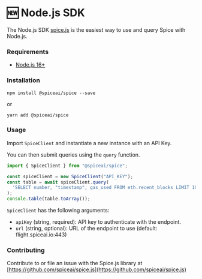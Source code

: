 # 🆕 Node.js SDK

The Node.js SDK [spice.js](https://www.npmjs.com/package/@spiceai/spice) is the easiest way to use and query Spice with Node.js.

### Requirements

* [Node.js 16+](https://nodejs.org/)

### Installation

`npm install @spiceai/spice --save`

or

`yarn add @spiceai/spice`

### Usage

Import `SpiceClient` and instantiate a new instance with an API Key.

You can then submit queries using the `query` function.

```javascript
import { SpiceClient } from "@spiceai/spice";

const spiceClient = new SpiceClient("API_KEY");
const table = await spiceClient.query(
  'SELECT number, "timestamp", gas_used FROM eth.recent_blocks LIMIT 10'
);
console.table(table.toArray());
```

`SpiceClient` has the following arguments:

* `apiKey` (string, required): API key to authenticate with the endpoint.
* `url` (string, optional): URL of the endpoint to use (default: flight.spiceai.io:443)

### Contributing

Contribute to or file an issue with the Spice.js library at [https://github.com/spiceai/spice.js](https://github.com/spiceai/spice.js)
